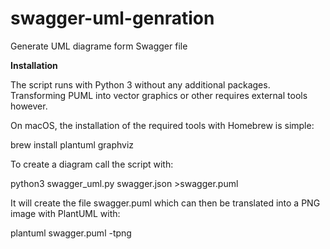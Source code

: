 # swagger-uml-genration
Generate UML diagrame form Swagger file

**Installation**

The script runs with Python 3 without any additional packages. Transforming PUML into vector graphics or other requires external tools however.

On macOS, the installation of the required tools with Homebrew is simple:

brew install plantuml graphviz

To create a diagram call the script with:

python3 swagger_uml.py swagger.json >swagger.puml

It will create the file swagger.puml which can then be translated into a PNG image with PlantUML with:

plantuml swagger.puml -tpng

